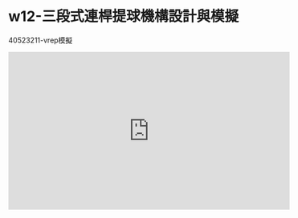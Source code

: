 # w12-三段式連桿提球機構設計與模擬
40523211-vrep模擬
<iframe width="560" height="315" src="https://www.youtube.com/embed/S4ABpcTo59E" frameborder="0" allow="autoplay; encrypted-media" allowfullscreen></iframe>


